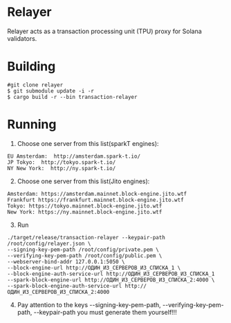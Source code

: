# Relayer
Relayer acts as a transaction processing unit (TPU) proxy for Solana validators.

# Building
```shell
#git clone relayer
$ git submodule update -i -r
$ cargo build -r --bin transaction-relayer
```

# Running 
1.  Choose one server from this list(sparkT engines):
```
EU Amsterdam:  http://amsterdam.spark-t.io/
JP Tokyo:  http://tokyo.spark-t.io/
NY New York:  http://ny.spark-t.io/
```

2.  Choose one server from this list(Jito engines):
```
Amsterdam: https://amsterdam.mainnet.block-engine.jito.wtf
Frankfurt https://frankfurt.mainnet.block-engine.jito.wtf
Tokyo: https://tokyo.mainnet.block-engine.jito.wtf
New York: https://ny.mainnet.block-engine.jito.wtf
```

3. Run
```
./target/release/transaction-relayer --keypair-path /root/config/relayer.json \
--signing-key-pem-path /root/config/private.pem \
--verifying-key-pem-path /root/config/public.pem \
--webserver-bind-addr 127.0.0.1:5050 \
--block-engine-url http://ОДИН_ИЗ_СЕРВЕРОВ_ИЗ_СПИСКА_1 \
--block-engine-auth-service-url http://ОДИН_ИЗ_СЕРВЕРОВ_ИЗ_СПИСКА_1
--spark-block-engine-url http://ОДИН_ИЗ_СЕРВЕРОВ_ИЗ_СПИСКА_2:4000 \
--spark-block-engine-auth-service-url http://ОДИН_ИЗ_СЕРВЕРОВ_ИЗ_СПИСКА_2:4000
```

4. Pay attention to the keys --signing-key-pem-path, --verifying-key-pem-path, --keypair-path you must generate them yourself!!!



